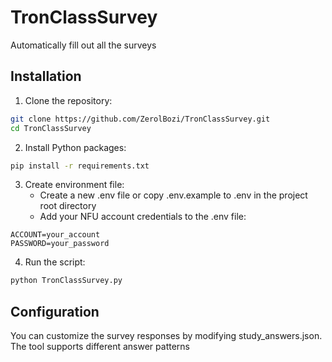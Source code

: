 # TronClassSurvey
Automatically fill out all the surveys

## Installation
1. Clone the repository:
```bash
git clone https://github.com/ZerolBozi/TronClassSurvey.git
cd TronClassSurvey
```

2. Install Python packages:
```bash
pip install -r requirements.txt
```

3. Create environment file:
   - Create a new .env file or copy .env.example to .env in the project root directory
   - Add your NFU account credentials to the .env file:
```plaintext
ACCOUNT=your_account
PASSWORD=your_password
```

4. Run the script:
```bash
python TronClassSurvey.py
```

## Configuration
You can customize the survey responses by modifying study_answers.json. The tool supports different answer patterns